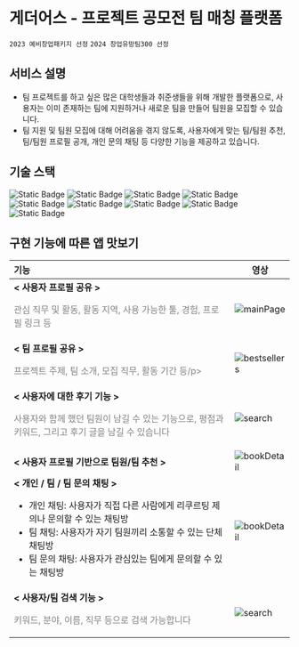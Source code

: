 # 게더어스 - 프로젝트 공모전 팀 매칭 플랫폼
`2023 예비창업패키지 선정` `2024 창업유망팀300 선정`

## 서비스 설명
- 팀 프로젝트를 하고 싶은 많은 대학생들과 취준생들을 위해 개발한 플랫폼으로, 사용자는 이미 존재하는 팀에 지원하거나 새로운 팀을 만들어 팀원을 모집할 수 있습니다.
- 팀 지원 및 팀원 모집에 대해 어려움을 겪지 않도록, 사용자에게 맞는 팀/팀원 추천, 팀/팀원 프로필 공개, 개인 문의 채팅 등 다양한 기능을 제공하고 있습니다. 

## 기술 스택
<img alt="Static Badge" src="https://img.shields.io/badge/Django-092E20.svg?style=flat-square&logo=Django"> <img alt="Static Badge" src="https://img.shields.io/badge/Celery-37814A.svg?style=flat-square&logo=Celery">
<img alt="Static Badge" src="https://img.shields.io/badge/Redis-FF4438.svg?style=flat-square&logo=Redis&logoColor=white">
<img alt="Static Badge" src="https://img.shields.io/badge/Firebase-DD2C00.svg?style=flat-square&logo=Firebase&logoColor=white">
<img alt="Static Badge" src="https://img.shields.io/badge/amazonrds-527FFF.svg?style=flat-square&logo=Amazon%20RDS&logoColor=white">
<img alt="Static Badge" src="https://img.shields.io/badge/amazonec2-FF9900.svg?style=flat-square&logo=Amazon%20EC2&logoColor=white">
<img alt="Static Badge" src="https://img.shields.io/badge/amazons3-569A31.svg?style=flat-square&logo=Amazon%20S3&logoColor=white">
<img alt="Static Badge" src="https://img.shields.io/badge/AWS%20ELB-8C4FFF.svg?style=flat-square&logo=Amazon%20ELB&logoColor=white">
<img alt="Static Badge" src="https://img.shields.io/badge/Github%20Actions-2088FF.svg?style=flat-square&logo=Github%20Actions&logoColor=white">


## 구현 기능에 따른 앱 맛보기
| 기능 | 영상 |
| :-------- | -------- |
| **< 사용자 프로필 공유 >**<br/><p style="color: grey">관심 직무 및 활동, 활동 지역, 사용 가능한 툴, 경험, 프로필 링크 등</p> | ![mainPage](https://user-images.githubusercontent.com/76835637/158780637-60fcaf60-7376-4e5e-9718-9a50b846dbcf.gif) |
| **< 팀 프로필 공유 >**<br/><p style="color: grey">프로젝트 주제, 팀 소개, 모집 직무, 활동 기간 등/p> | ![bestsellers](https://user-images.githubusercontent.com/76835637/158780877-277d1076-f12a-4c5f-8fe9-9ce2cd29960e.gif)    |
| **< 사용자에 대한 후기 기능 >**<br/><p style="color: grey">사용자와 함께 했던 팀원이 남길 수 있는 기능으로, 평점과 키워드, 그리고 후기 글을 남길 수 있습니다</p> | ![search](https://user-images.githubusercontent.com/76835637/158780305-fedf69a7-79c8-47a3-9ad0-6f11a3d3b739.gif)|
| **< 사용자 프로필 기반으로 팀원/팀 추천 >**<br/> | ![bookDetail](https://user-images.githubusercontent.com/76835637/158781117-5e17642d-abcf-45ab-8066-a2cabdd5aaad.gif)  |
| **< 개인 / 팀 / 팀 문의 채팅 >** <ul><li>개인 채팅: 사용자가 직접 다른 사람에게 리쿠르팅 제의나 문의할 수 있는 채팅방</li><li>팀 채팅: 사용자가 자기 팀원끼리 소통할 수 있는 단체 채팅방</li><li>팀 문의 채팅: 사용자가 관심있는 팀에게 문의할 수 있는 채팅방</li></ul>| ![bookDetail](https://user-images.githubusercontent.com/76835637/158781117-5e17642d-abcf-45ab-8066-a2cabdd5aaad.gif)  |
| **< 사용자/팀 검색 기능 >**<br/><p style="color: grey">키워드, 분야, 이름, 직무 등으로 검색 가능합니다</p> | ![search](https://user-images.githubusercontent.com/76835637/158780305-fedf69a7-79c8-47a3-9ad0-6f11a3d3b739.gif)|


